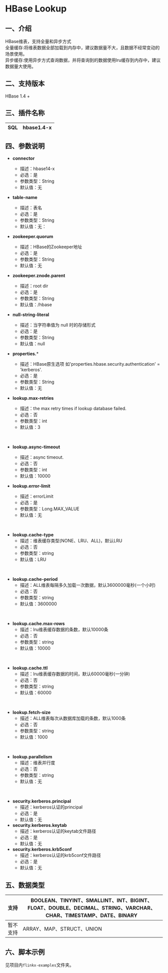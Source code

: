 # HBase Lookup

## 一、介绍
HBase维表，支持全量和异步方式<br />
全量缓存:将维表数据全部加载到内存中，建议数据量不大，且数据不经常变动的场景使用。<br />
异步缓存:使用异步方式查询数据，并将查询到的数据使用lru缓存到内存中，建议数据量大使用。

## 二、支持版本
HBase 1.4 +


## 三、插件名称
| SQL | hbase1.4-x |
| --- | --- |

## 四、参数说明
- **connector**
    - 描述：hbase14-x
    - 必选：是
    - 参数类型：String
    - 默认值：无
      <br />
- **table-name**
    - 描述：表名
    - 必选：是
    - 参数类型：String
    - 默认值：无：
      <br />
- **zookeeper.quorum**
    - 描述：HBase的Zookeeper地址
    - 必选：是
    - 参数类型：String
    - 默认值：无
      <br />
- **zookeeper.znode.parent**
    - 描述：root dir
    - 必选：是
    - 参数类型：String
    - 默认值：/hbase
      <br />

- **null-string-literal**
    - 描述：当字符串值为 null 时的存储形式
    - 必选：是
    - 参数类型：String
    - 默认值：null
      <br />
- **properties.***
    - 描述：HBase原生选项 如'properties.hbase.security.authentication' = 'kerberos'.
    - 必选：是
    - 参数类型：String
    - 默认值：无
      <br />
      
- **lookup.max-retries**
  - 描述：the max retry times if lookup database failed.
  - 必选：否
  - 参数类型：int
  - 默认值：3
<br />

- **lookup.async-timeout**
    - 描述：async timeout.
    - 必选：否
    - 参数类型：int
    - 默认值：10000
      <br />

- **lookup.error-limit**
  - 描述：errorLimit
  - 必选：是
  - 参数类型：Long.MAX_VALUE
  - 默认值：无
<br />

- **lookup.cache-type**
  - 描述：维表缓存类型(NONE、LRU、ALL)，默认LRU
  - 必选：否
  - 参数类型：string
  - 默认值：LRU
<br />

- **lookup.cache-period**
  - 描述：ALL维表每隔多久加载一次数据，默认3600000毫秒(一个小时)
  - 必选：否
  - 参数类型：string
  - 默认值：3600000
<br />

- **lookup.cache.max-rows**
  - 描述：lru维表缓存数据的条数，默认10000条
  - 必选：否
  - 参数类型：string
  - 默认值：10000
<br />

- **lookup.cache.ttl**
  - 描述：lru维表缓存数据的时间，默认60000毫秒(一分钟)
  - 必选：否
  - 参数类型：string
  - 默认值：60000
<br />

- **lookup.fetch-size**
  - 描述：ALL维表每次从数据库加载的条数，默认1000条
  - 必选：否
  - 参数类型：string
  - 默认值：1000
<br />

- **lookup.parallelism**
  - 描述：维表并行度
  - 必选：否
  - 参数类型：string
  - 默认值：无
<br />
    
- **security.kerberos.principal**
    - 描述：kerberos认证的principal
    - 必选：是
    - 默认值：无
- **security.kerberos.keytab**
    - 描述：kerberos认证的keytab文件路径
    - 必选：是
    - 默认值：无
- **security.kerberos.krb5conf**
    - 描述：kerberos认证的krb5conf文件路径
    - 必选：是
    - 默认值：无
    
## 五、数据类型
| 支持 | BOOLEAN、TINYINT、SMALLINT、INT、BIGINT、FLOAT、DOUBLE、DECIMAL、STRING、VARCHAR、CHAR、TIMESTAMP、DATE、BINARY |
| --- | --- |
| 暂不支持 | ARRAY、MAP、STRUCT、UNION |


## 六、脚本示例
见项目内`flinkx-examples`文件夹。
